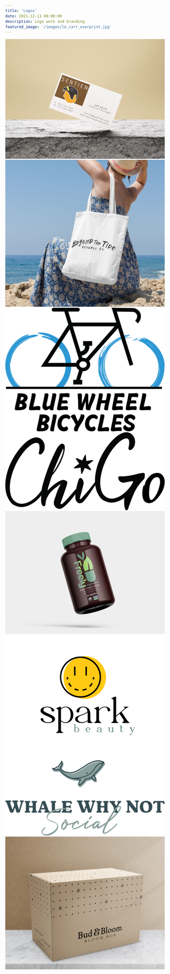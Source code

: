 ```yaml
---
title: 'Logos'
date: 2021-12-11 00:00:00
description: Logo work and branding.
featured_image: '/images/le_carr_overprint.jpg'
---
```



<div class="gallery" data-columns="4">
	<img src="/images/sentien.JPG">
	<img src="/images/tide_logo.jpg">
	<img src="/images/bwb_transparent.png">
	<img src="/images/chigo.png">	
	<img src="/images/freely-bottle.JPG">
	<img src="/images/spark_transparent.png">
	<img src="/images/wwn.png">
	<img src="/images/bud_bloom_box2.jpg">	
	

	

	
	
</div>
